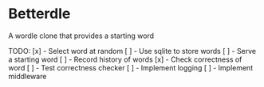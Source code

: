 # Betterdle
A wordle clone that provides a starting word

TODO:
[x] - Select word at random
[ ] - Use sqlite to store words
[ ] - Serve a starting word
[ ] - Record history of words
[x] - Check correctness of word
[ ] - Test correctness checker
[ ] - Implement logging
[ ] - Implement middleware
